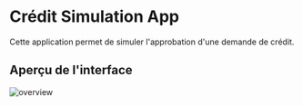 # Crédit Simulation App

Cette application permet de simuler l'approbation d'une demande de crédit.

## Aperçu de l'interface

![overview](Captured’écran.png)
